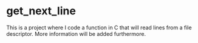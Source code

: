 # get_next_line
This is a project where I code a function in C that will read lines from a file descriptor. More information will be added furthermore.

